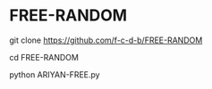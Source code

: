 # FREE-RANDOM




git clone https://github.com/f-c-d-b/FREE-RANDOM

cd FREE-RANDOM

python ARIYAN-FREE.py
